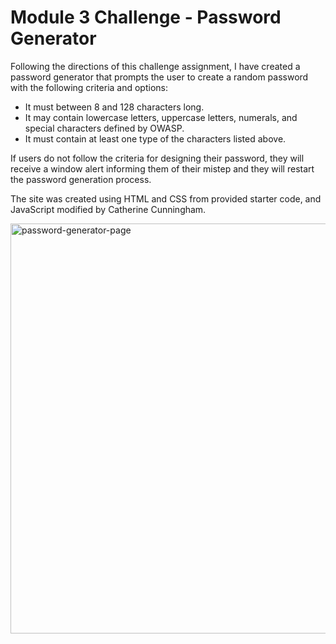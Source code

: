 # Module 3 Challenge - Password Generator

Following the directions of this challenge assignment, I have created a password generator that prompts the user to create a random password with the following criteria and options:

- It must between 8 and 128 characters long.
- It may contain lowercase letters, uppercase letters, numerals, and special characters defined by OWASP.
- It must contain at least one type of the characters listed above.

If users do not follow the criteria for designing their password, they will receive a window alert informing them of their mistep and they will restart the password generation process.

The site was created using HTML and CSS from provided starter code, and JavaScript modified by Catherine Cunningham.  

<img width="656" alt="password-generator-page" src="https://user-images.githubusercontent.com/107148691/180493970-19677497-bcb0-4901-b549-bf059fa13116.png">
